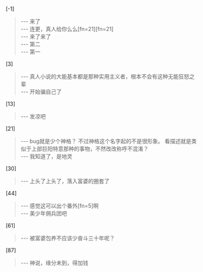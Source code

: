 
[-1] 
>--- 来了<br>
>--- 连更，真人给你么么[fn=21][fn=21]<br>
>--- 来了来了<br>
>--- 第二<br>
>--- 第一<br>

[3] 
>--- 真人小说的大能基本都是那种实用主义者，根本不会有这种无能狂怒之辈<br>
>--- 开始骗自己了<br>

[13] 
>--- 发凉吧<br>

[21] 
>--- bug就是少个神格？
不过神格这个名字起的不是很形象。
看描述就是类似于上部巨阳特意那种的事物，不然改改称呼不混淆？<br>
>--- 我知道了，是地灵<br>

[30] 
>--- 上头了上头了，落入富婆的圈套了<br>

[44] 
>--- 感觉这可以出个番外[fn=5]啊<br>
>--- 美少年佣兵团吧<br>

[61] 
>--- 被富婆包养不应该少奋斗三十年呢？<br>

[87] 
>--- 神说，缘分未到，得加钱<br>
